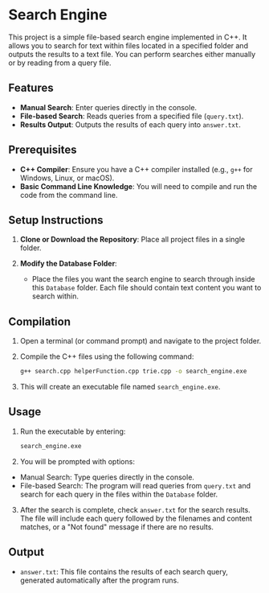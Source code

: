 # Search Engine

This project is a simple file-based search engine implemented in C++. It allows you to search for text within files located in a specified folder and outputs the results to a text file. You can perform searches either manually or by reading from a query file.

## Features

- **Manual Search**: Enter queries directly in the console.
- **File-based Search**: Reads queries from a specified file (`query.txt`).
- **Results Output**: Outputs the results of each query into `answer.txt`.

## Prerequisites

- **C++ Compiler**: Ensure you have a C++ compiler installed (e.g., `g++` for Windows, Linux, or macOS).
- **Basic Command Line Knowledge**: You will need to compile and run the code from the command line.

## Setup Instructions

1. **Clone or Download the Repository**: Place all project files in a single folder.
   
2. **Modify the Database Folder**: 
   - Place the files you want the search engine to search through inside this `Database` folder. Each file should contain text content you want to search within.

## Compilation 

1. Open a terminal (or command prompt) and navigate to the project folder.
2. Compile the C++ files using the following command:

   ```bash
   g++ search.cpp helperFunction.cpp trie.cpp -o search_engine.exe
   ```
3. This will create an executable file named `search_engine.exe`.

## Usage

1. Run the executable by entering:
   ```bash
   search_engine.exe
   ```
2. You will be prompted with options:

- Manual Search: Type queries directly in the console.
- File-based Search: The program will read queries from `query.txt` and search for each query in the files within the `Database` folder.

3. After the search is complete, check `answer.txt` for the search results. The file will include each query followed by the filenames and content matches, or a "Not found" message if there are no results.

## Output
- `answer.txt`: This file contains the results of each search query, generated automatically after the program runs.
